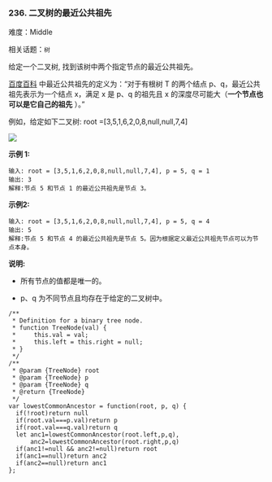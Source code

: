 ### 236. 二叉树的最近公共祖先

难度：Middle

相关话题：`树`

给定一个二叉树, 找到该树中两个指定节点的最近公共祖先。



[百度百科](https://baike.baidu.com/item/%E6%9C%80%E8%BF%91%E5%85%AC%E5%85%B1%E7%A5%96%E5%85%88/8918834?fr=aladdin)
中最近公共祖先的定义为：&ldquo;对于有根树 T 的两个结点 p、q，最近公共祖先表示为一个结点 x，满足 x 是 p、q 的祖先且 x 的深度尽可能大（**一个节点也可以是它自己的祖先** ）。&rdquo;



例如，给定如下二叉树: root =[3,5,1,6,2,0,8,null,null,7,4]



![](https://assets.leetcode-cn.com/aliyun-lc-upload/uploads/2018/12/15/binarytree.png)








**示例 1:** 



```
输入: root = [3,5,1,6,2,0,8,null,null,7,4], p = 5, q = 1
输出: 3
解释:节点 5 和节点 1 的最近公共祖先是节点 3。
```


**示例2:** 



```
输入: root = [3,5,1,6,2,0,8,null,null,7,4], p = 5, q = 4
输出: 5
解释:节点 5 和节点 4 的最近公共祖先是节点 5。因为根据定义最近公共祖先节点可以为节点本身。
```






**说明:** 




* 所有节点的值都是唯一的。

* p、q 为不同节点且均存在于给定的二叉树中。




```
/**
 * Definition for a binary tree node.
 * function TreeNode(val) {
 *     this.val = val;
 *     this.left = this.right = null;
 * }
 */
/**
 * @param {TreeNode} root
 * @param {TreeNode} p
 * @param {TreeNode} q
 * @return {TreeNode}
 */
var lowestCommonAncestor = function(root, p, q) {
  if(!root)return null
  if(root.val===p.val)return p
  if(root.val===q.val)return q
  let anc1=lowestCommonAncestor(root.left,p,q),
      anc2=lowestCommonAncestor(root.right,p,q)
  if(anc1!=null && anc2!=null)return root
  if(anc1==null)return anc2
  if(anc2==null)return anc1
};
```

